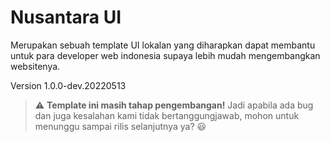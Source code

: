 # Nusantara UI
Merupakan sebuah template UI lokalan yang diharapkan dapat membantu untuk para developer web indonesia supaya lebih mudah mengembangkan websitenya.

Version 1.0.0-dev.20220513

> :warning: **Template ini masih tahap pengembangan!** Jadi apabila ada bug dan juga kesalahan kami tidak bertanggungjawab, mohon untuk menunggu sampai rilis selanjutnya ya? :smiley:
